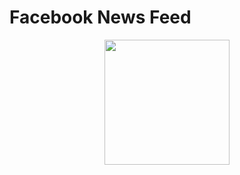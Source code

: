 # Facebook News Feed

<p align="center">
  <img src="https://github.com/lucabelezal/FacebookNewsFeed/blob/master/facebook-news-feed.gif" width="200" />
</p>
